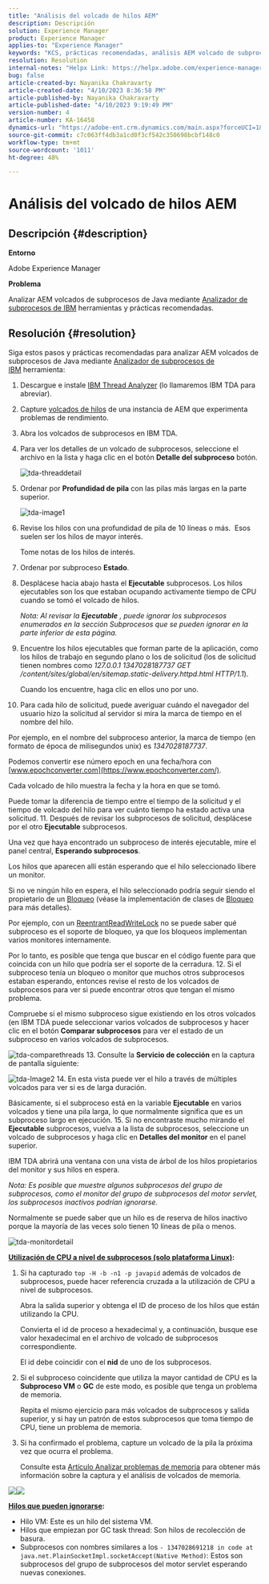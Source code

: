```yaml
---
title: "Análisis del volcado de hilos AEM"
description: Descripción
solution: Experience Manager
product: Experience Manager
applies-to: "Experience Manager"
keywords: "KCS, prácticas recomendadas, análisis AEM volcado de subprocesos, Adobe Experience Manager, Java, Analizador de subprocesos de IBM"
resolution: Resolution
internal-notes: "Helpx Link: https://helpx.adobe.com/experience-manager/kb/thread-dump-analysis.html"
bug: false
article-created-by: Nayanika Chakravarty
article-created-date: "4/10/2023 8:36:58 PM"
article-published-by: Nayanika Chakravarty
article-published-date: "4/10/2023 9:19:49 PM"
version-number: 4
article-number: KA-16458
dynamics-url: "https://adobe-ent.crm.dynamics.com/main.aspx?forceUCI=1&pagetype=entityrecord&etn=knowledgearticle&id=70f9ec69-dfd7-ed11-a7c7-6045bd006b3d"
source-git-commit: c7c063ff4db3a1cd0f3cf542c350698bcbf148c0
workflow-type: tm+mt
source-wordcount: '1011'
ht-degree: 48%

---
```


# Análisis del volcado de hilos AEM

## Descripción {#description}


<b>Entorno</b>

Adobe Experience Manager

<b>Problema</b>

Analizar AEM volcados de subprocesos de Java mediante [Analizador de subprocesos de IBM](https://www.ibm.com/support/pages/ibm-thread-and-monitor-dump-analyzer-java-tmda) herramientas y prácticas recomendadas.


## Resolución {#resolution}


Siga estos pasos y prácticas recomendadas para analizar AEM volcados de subprocesos de Java mediante [Analizador de subprocesos de IBM](https://www.ibm.com/support/pages/ibm-thread-and-monitor-dump-analyzer-java-tmda) herramienta:

1. Descargue e instale [IBM Thread Analyzer](https://www.ibm.com/support/pages/ibm-thread-and-monitor-dump-analyzer-java-tmda) (lo llamaremos IBM TDA para abreviar).
2. Capture [volcados de hilos](https://helpx.adobe.com/experience-manager/kb/thread-dumps-collection-analysis.html) de una instancia de AEM que experimenta problemas de rendimiento.
3. Abra los volcados de subprocesos en IBM TDA.
4. Para ver los detalles de un volcado de subprocesos, seleccione el archivo en la lista y haga clic en el botón <b>Detalle del subproceso</b> botón.

   ![tda-threaddetail](https://helpx.adobe.com/content/dam/help/en/experience-manager/kb/thread-dump-analysis/_jcr_content/main-pars/image_1587732783/tda-threaddetail.png "tda-threaddetail")
5. Ordenar por <b>Profundidad de pila</b> con las pilas más largas en la parte superior.

   ![tda-image1](https://helpx.adobe.com/content/dam/help/en/experience-manager/kb/thread-dump-analysis/_jcr_content/main-pars/image/tda-image1.png)
6. Revise los hilos con una profundidad de pila de 10 líneas o más.  Esos suelen ser los hilos de mayor interés.

   Tome notas de los hilos de interés.
7. Ordenar por subproceso <b>Estado</b>.
8. Desplácese hacia abajo hasta el <b>Ejecutable</b> subprocesos. Los hilos ejecutables son los que estaban ocupando activamente tiempo de CPU cuando se tomó el volcado de hilos.

   *Nota: Al revisar la <b>Ejecutable</b> , puede ignorar los subprocesos enumerados en la sección Subprocesos que se pueden ignorar en la parte inferior de esta página.*


9. Encuentre los hilos ejecutables que forman parte de la aplicación, como los hilos de trabajo en segundo plano o los de solicitud (los de solicitud tienen nombres como *127.0.0.1 1347028187737 GET /content/sites/global/en/sitemap.static-delivery.httpd.html HTTP/1.1*).

   Cuando los encuentre, haga clic en ellos uno por uno.
10. Para cada hilo de solicitud, puede averiguar cuándo el navegador del usuario hizo la solicitud al servidor si mira la marca de tiempo en el nombre del hilo.

   Por ejemplo, en el nombre del subproceso anterior, la marca de tiempo (en formato de época de milisegundos unix) es *1347028187737*.

   Podemos convertir ese número epoch en una fecha/hora con [www.epochconverter.com](https://www.epochconverter.com/).

   Cada volcado de hilo muestra la fecha y la hora en que se tomó.

   Puede tomar la diferencia de tiempo entre el tiempo de la solicitud y el tiempo de volcado del hilo para ver cuánto tiempo ha estado activa una solicitud.
11. Después de revisar los subprocesos de solicitud, desplácese por el otro <b>Ejecutable</b> subprocesos.

   Una vez que haya encontrado un subproceso de interés ejecutable, mire el panel central, <b>Esperando subprocesos</b>.

   Los hilos que aparecen allí están esperando que el hilo seleccionado libere un monitor.

   Si no ve ningún hilo en espera, el hilo seleccionado podría seguir siendo el propietario de un [Bloqueo](https://docs.oracle.com/javase/1.5.0/docs/api/java/util/concurrent/locks/Lock.html) (véase la implementación de clases de [Bloqueo](https://docs.oracle.com/javase/1.5.0/docs/api/java/util/concurrent/locks/Lock.html) para más detalles).

   Por ejemplo, con un [ReentrantReadWriteLock](https://docs.oracle.com/javase/1.5.0/docs/api/java/util/concurrent/locks/ReentrantReadWriteLock.html) no se puede saber qué subproceso es el soporte de bloqueo, ya que los bloqueos implementan varios monitores internamente.

   Por lo tanto, es posible que tenga que buscar en el código fuente para que coincida con un hilo que podría ser el soporte de la cerradura.
12. Si el subproceso tenía un bloqueo o monitor que muchos otros subprocesos estaban esperando, entonces revise el resto de los volcados de subprocesos para ver si puede encontrar otros que tengan el mismo problema.

   Compruebe si el mismo subproceso sigue existiendo en los otros volcados (en IBM TDA puede seleccionar varios volcados de subprocesos y hacer clic en el botón <b>Comparar subprocesos</b> para ver el estado de un subproceso en varios volcados de subprocesos.

   ![tda-comparethreads](https://helpx.adobe.com/content/dam/help/en/experience-manager/kb/thread-dump-analysis/_jcr_content/main-pars/image_1159496390/tda-comparethreads.png)
13. Consulte la <b>Servicio de colección</b> en la captura de pantalla siguiente:

   ![tda-Image2](https://helpx.adobe.com/content/dam/help/en/experience-manager/kb/thread-dump-analysis/_jcr_content/main-pars/image_1730877898/tda-Image2.png)
14. En esta vista puede ver el hilo a través de múltiples volcados para ver si es de larga duración.

   Básicamente, si el subproceso está en la variable <b>Ejecutable</b> en varios volcados y tiene una pila larga, lo que normalmente significa que es un subproceso largo en ejecución.
15. Si no encontraste mucho mirando el <b>Ejecutable</b> subprocesos, vuelva a la lista de subprocesos, seleccione un volcado de subprocesos y haga clic en <b>Detalles del monitor</b> en el panel superior.

   IBM TDA abrirá una ventana con una vista de árbol de los hilos propietarios del monitor y sus hilos en espera.

   *Nota: Es posible que muestre algunos subprocesos del grupo de subprocesos, como el monitor del grupo de subprocesos del motor servlet, los subprocesos inactivos podrían ignorarse.*

   Normalmente se puede saber que un hilo es de reserva de hilos inactivo porque la mayoría de las veces solo tienen 10 líneas de pila o menos.

   ![tda-monitordetail](https://helpx.adobe.com/content/dam/help/en/experience-manager/kb/thread-dump-analysis/_jcr_content/main-pars/image_1106466084/tda-monitordetail.png)




<u><b>Utilización de CPU a nivel de subprocesos (solo plataforma Linux)</b></u><b>:</b>

1. Si ha capturado `top -H -b -n1 -p javapid` además de volcados de subprocesos, puede hacer referencia cruzada a la utilización de CPU a nivel de subprocesos.

   Abra la salida superior y obtenga el ID de proceso de los hilos que están utilizando la CPU.

   Convierta el id de proceso a hexadecimal y, a continuación, busque ese valor hexadecimal en el archivo de volcado de subprocesos correspondiente.

   El id debe coincidir con el <b>nid</b> de uno de los subprocesos.
2. Si el subproceso coincidente que utiliza la mayor cantidad de CPU es la <b>Subproceso VM</b> o <b>GC</b> de este modo, es posible que tenga un problema de memoria.

   Repita el mismo ejercicio para más volcados de subprocesos y salida superior, y si hay un patrón de estos subprocesos que toma tiempo de CPU, tiene un problema de memoria.
3. Si ha confirmado el problema, capture un volcado de la pila la próxima vez que ocurra el problema.

   Consulte esta [Artículo Analizar problemas de memoria](https://experienceleague.adobe.com/docs/experience-cloud-kcs/kbarticles/KA-17482.html?lang=es) para obtener más información sobre la captura y el análisis de volcados de memoria.


![](https://helpx.adobe.com/libs/cq/ui/resources/0.gif)![](https://helpx.adobe.com/libs/cq/ui/resources/0.gif)

<b><u>Hilos que pueden ignorarse</u>:</b>

- Hilo VM: Este es un hilo del sistema VM.
- Hilos que empiezan por GC task thread: Son hilos de recolección de basura.
- Subprocesos con nombres similares a los `- 1347028691218 in code at java.net.PlainSocketImpl.socketAccept(Native Method)`: Estos son subprocesos del grupo de subprocesos del motor servlet esperando nuevas conexiones.


